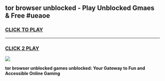 
## tor browser unblocked - Play Unblocked Gmaes & Free #ueaoe
<h3>
<a href="https://news.freeplayer.one?title=tor_browser_unblocked&ref=24F">CLICK TO PLAY</a></h3>
<hr>

<h3>
<a href="https://news.freeplayer.one?title=tor_browser_unblocked&ref=24F">CLICK 2 PLAY</a>
  
</h3>

<a href="https://news.freeplayer.one?title=tor_browser_unblocked&ref=24F/"><img src="https://clearcache.store/games.png"></a>


**tor browser unblocked games unblocked: Your Gateway to Fun and Accessible Online Gaming**
